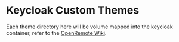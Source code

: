 # Keycloak Custom Themes
Each theme directory here will be volume mapped into the keycloak container, refer to the [OpenRemote Wiki](https://github.com/openremote/openremote/wiki).
